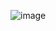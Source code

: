 ![image](https://github.com/NITHIN369/workday/assets/72984879/1d4dcaae-2379-4055-b0b6-d3d6645dcc90)

